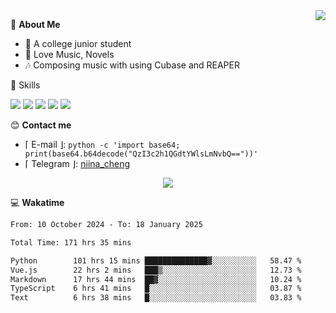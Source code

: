 <a href="#">
    <img align="right" src="https://github-readme-stats-tau-lilac-25.vercel.app/api?username=irorange27&count_private=true&show_icons=true&theme=transparent" />
</a>

💭 **About Me**

- 🏫 A college junior student
- 🍕 Love Music, Novels
- 🎶 Composing music with using Cubase and REAPER


🚀 Skills

![](https://img.shields.io/badge/-python-3e74a2?style=for-the-badge&logo=Python&logoColor=fff
)
![](https://img.shields.io/badge/-javascript-f0db4f?style=for-the-badge&logo=JavaScript&logoColor=fff
)
![](https://img.shields.io/badge/-vue3-41b883?style=for-the-badge&logo=Vue.js&logoColor=fff
)
![](https://img.shields.io/badge/-docker-2496ed?style=for-the-badge&logo=Docker&logoColor=fff
)
![](https://img.shields.io/badge/-linux-000000?style=for-the-badge&logo=Linux&logoColor=fff&color=000
)

😊 **Contact me**

- ⌈ E-mail ⌋: `python -c 'import base64; print(base64.b64decode("QzI3c2h1QGdtYWlsLmNvbQ=="))'`
- ⌈ Telegram ⌋: [niina_cheng](https://t.me/niina_cheng)

</p>
    <p align="center">
    <img src="https://profile-counter.glitch.me/{irorange27}/count.svg" />
</p>

💻 **Wakatime**

<!--START_SECTION:waka-->

```txt
From: 10 October 2024 - To: 18 January 2025

Total Time: 171 hrs 35 mins

Python        101 hrs 15 mins ██████████████▓░░░░░░░░░░   58.47 %
Vue.js        22 hrs 2 mins   ███▒░░░░░░░░░░░░░░░░░░░░░   12.73 %
Markdown      17 hrs 44 mins  ██▓░░░░░░░░░░░░░░░░░░░░░░   10.24 %
TypeScript    6 hrs 41 mins   █░░░░░░░░░░░░░░░░░░░░░░░░   03.87 %
Text          6 hrs 38 mins   █░░░░░░░░░░░░░░░░░░░░░░░░   03.83 %
```

<!--END_SECTION:waka-->
